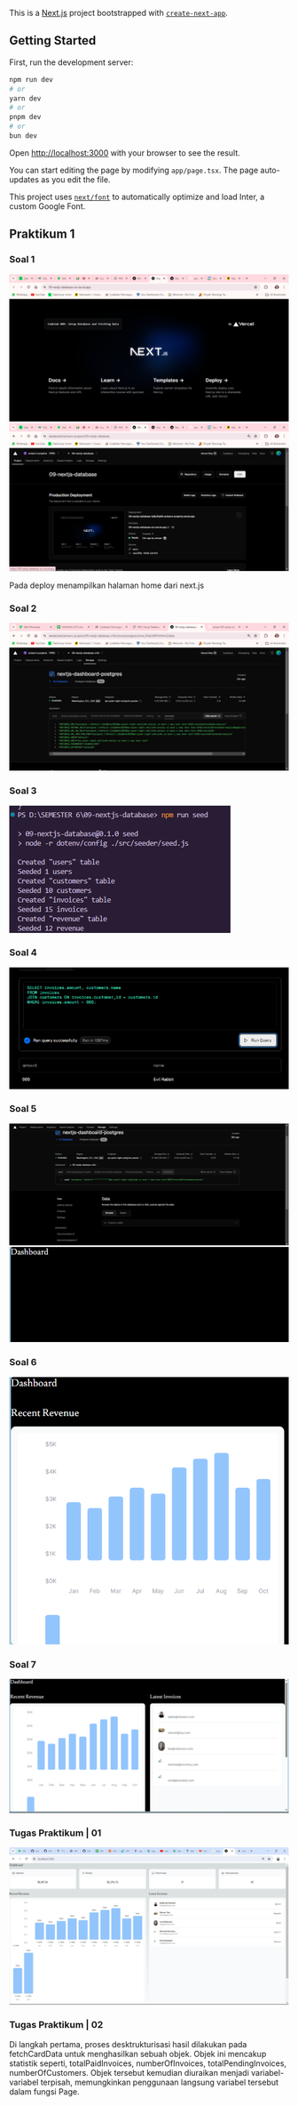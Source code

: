 This is a [Next.js](https://nextjs.org/) project bootstrapped with [`create-next-app`](https://github.com/vercel/next.js/tree/canary/packages/create-next-app).

## Getting Started

First, run the development server:

```bash
npm run dev
# or
yarn dev
# or
pnpm dev
# or
bun dev
```

Open [http://localhost:3000](http://localhost:3000) with your browser to see the result.

You can start editing the page by modifying `app/page.tsx`. The page auto-updates as you edit the file.

This project uses [`next/font`](https://nextjs.org/docs/basic-features/font-optimization) to automatically optimize and load Inter, a custom Google Font.

## Praktikum 1
### Soal 1
![alt text](asset-report/01.png)
![alt text](asset-report/02.png)

Pada deploy menampilkan halaman home dari next.js

### Soal 2
![alt text](asset-report/03.png)

### Soal 3
![alt text](asset-report/04.png)

### Soal 4
![alt text](asset-report/05.png)

### Soal 5
![alt text](asset-report/06.png)
![alt text](asset-report/07.png)


### Soal 6
![alt text](asset-report/08.png)


### Soal 7
![alt text](asset-report/09.png)

### Tugas Praktikum | 01
![alt text](asset-report/10.png)

### Tugas Praktikum | 02
Di langkah pertama, proses desktrukturisasi hasil dilakukan pada fetchCardData untuk menghasilkan sebuah objek. Objek ini mencakup statistik seperti, totalPaidInvoices, numberOfInvoices, totalPendingInvoices, numberOfCustomers. Objek tersebut kemudian diuraikan menjadi variabel-variabel terpisah, memungkinkan penggunaan langsung variabel tersebut dalam fungsi Page.











